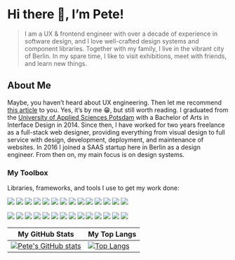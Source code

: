 # Hi there 👋, I’m Pete!

> I am a UX & frontend engineer with over a decade of experience in software design, and I love well-crafted design systems and component libraries. 
Together with my family, I live in the vibrant city of Berlin. In my spare time, I like to visit exhibitions, meet with friends, and learn new things.

## About Me

Maybe, you haven’t heard about UX engineering. Then let me recommend [this article](https://petersekan.de/thoughts/ux-engineer/) to you. Yes, it’s by me 😁, but still worth reading. I graduated from the [University of Applied Sciences Potsdam](https://www.fh-potsdam.de/en) with a Bachelor of Arts in Interface Design in 2014. Since then, I have worked for two years freelance as a full-stack web designer, providing everything from visual design to full service with design, development, deployment, and maintenance of websites. In 2016 I joined a SAAS startup here in Berlin as a design engineer. From then on, my main focus is on design systems.

### My Toolbox

Libraries, frameworks, and tools I use to get my work done:

![](https://img.shields.io/static/v1?style=flat-square&color=orange&logoColor=white&label=code&logo=html5&message=HTML5)
![](https://img.shields.io/static/v1?style=flat-square&color=orange&logoColor=white&label=code&logo=css3&message=CSS3)
![](https://img.shields.io/static/v1?style=flat-square&color=orange&logoColor=white&label=code&logo=javascript&message=JavaScript)
![](https://img.shields.io/static/v1?style=flat-square&color=orange&logoColor=white&label=code&logo=nodedotjs&message=NodeJS)
![](https://img.shields.io/static/v1?style=flat-square&color=orange&logoColor=white&label=code&logo=react&message=ReactJS)
![](https://img.shields.io/static/v1?style=flat-square&color=orange&logoColor=white&label=code&logo=express&message=ExpressJS)
![](https://img.shields.io/static/v1?style=flat-square&color=orange&logoColor=white&label=code&logo=tailwindcss&message=TailwindCSS)
![](https://img.shields.io/static/v1?style=flat-square&color=orange&logoColor=white&label=code&logo=animejs&message=AnimeJS)
![](https://img.shields.io/static/v1?style=flat-square&color=orange&logoColor=white&label=code&logo=mongodb&message=MongoDB)
![](https://img.shields.io/static/v1?style=flat-square&color=orange&logoColor=white&label=code&logo=bootstrap&message=Bootstrap)
![](https://img.shields.io/static/v1?style=flat-square&color=orange&logoColor=white&label=code&logo=astro&message=Astro)
![](https://img.shields.io/static/v1?style=flat-square&color=orange&logoColor=white&label=code&logo=vite&message=ViteJS)
![](https://img.shields.io/static/v1?style=flat-square&color=orange&logoColor=white&label=code&logo=svelte&message=SvelteJS)
![](https://img.shields.io/static/v1?style=flat-square&color=orange&logoColor=white&label=code&logo=markdown&message=Markdown)

![](https://img.shields.io/static/v1?style=flat-square&color=orange&logoColor=white&label=tool&logo=visualstudiocode&message=VSCode)
![](https://img.shields.io/static/v1?style=flat-square&color=orange&logoColor=white&label=tool&logo=git&message=Git)
![](https://img.shields.io/static/v1?style=flat-square&color=orange&logoColor=white&label=tool&logo=npm&message=NPM)
![](https://img.shields.io/static/v1?style=flat-square&color=orange&logoColor=white&label=tool&logo=sketch&message=Sketch)
![](https://img.shields.io/static/v1?style=flat-square&color=orange&logoColor=white&label=tool&logo=figma&message=Figma)
![](https://img.shields.io/static/v1?style=flat-square&color=orange&logoColor=white&label=tool&logo=postman&message=Postman)
![](https://img.shields.io/static/v1?style=flat-square&color=orange&logoColor=white&label=tool&logo=mongodb&message=MongoDBCompass)
![](https://img.shields.io/static/v1?style=flat-square&color=orange&logoColor=white&label=tool&logo=jira&message=Jira)
![](https://img.shields.io/static/v1?style=flat-square&color=orange&logoColor=white&label=tool&logo=trello&message=Trello)
![](https://img.shields.io/static/v1?style=flat-square&color=orange&logoColor=white&label=tool&logo=miro&message=Miro)
![](https://img.shields.io/static/v1?style=flat-square&color=orange&logoColor=white&label=tool&logo=notion&message=Notion)
![](https://img.shields.io/static/v1?style=flat-square&color=orange&logoColor=white&label=tool&logo=adobecreativecloud&message=AdobeCC)
![](https://img.shields.io/static/v1?style=flat-square&color=orange&logoColor=white&label=tool&logo=microsoftoffice&message=MSOffice)
![](https://img.shields.io/static/v1?style=flat-square&color=orange&logoColor=white&label=tool&logo=googledrive&message=GoogleDrive)

| My GitHub Stats | My Top Langs |
|---|---|
| [![Pete's GitHub stats](https://github-readme-stats.vercel.app/api?username=pdxiii&show_icons=true&hide_title=true&theme=swift)](https://github.com/pdxiii/github-readme-stats) | [![Top Langs](https://github-readme-stats.vercel.app/api/top-langs/?username=pdxiii&layout=compact&hide_title=true&theme=swift)](https://github.com/pdxiii/github-readme-stats) |
